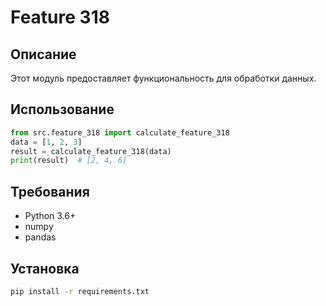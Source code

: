 # Feature 318
## Описание
Этот модуль предоставляет функциональность для обработки данных.
## Использование
```python
from src.feature_318 import calculate_feature_318
data = [1, 2, 3]
result = calculate_feature_318(data)
print(result)  # [2, 4, 6]
```
## Требования
- Python 3.6+
- numpy
- pandas
## Установка
```bash
pip install -r requirements.txt
```
